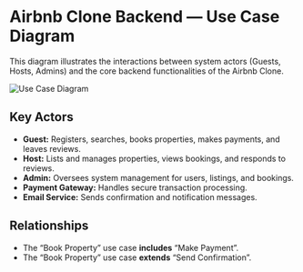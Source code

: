 # Airbnb Clone Backend — Use Case Diagram

This diagram illustrates the interactions between system actors (Guests, Hosts, Admins) and the core backend functionalities of the Airbnb Clone.

![Use Case Diagram](./use_case_diagram.png)

## Key Actors
- **Guest:** Registers, searches, books properties, makes payments, and leaves reviews.
- **Host:** Lists and manages properties, views bookings, and responds to reviews.
- **Admin:** Oversees system management for users, listings, and bookings.
- **Payment Gateway:** Handles secure transaction processing.
- **Email Service:** Sends confirmation and notification messages.

## Relationships
- The “Book Property” use case **includes** “Make Payment”.
- The “Book Property” use case **extends** “Send Confirmation”.
